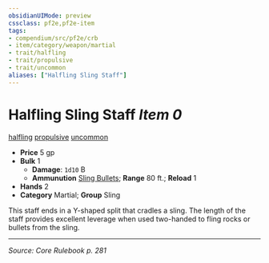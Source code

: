 ```yaml
---
obsidianUIMode: preview
cssclass: pf2e,pf2e-item
tags:
- compendium/src/pf2e/crb
- item/category/weapon/martial
- trait/halfling
- trait/propulsive
- trait/uncommon
aliases: ["Halfling Sling Staff"]
---
```

# Halfling Sling Staff *Item 0*  
[halfling](halfling.md "Halfling Ancestry & Heritage Trait")  [propulsive](propulsive.md "Propulsive Weapon Trait")  [uncommon](uncommon.md "Uncommon Rarity Trait")  

- **Price** 5 gp
- **Bulk** 1
  - **Damage**: `1d10` B
  - **Ammunution** [Sling Bullets](sling-bullets.md); **Range** 80 ft.; **Reload** 1
- **Hands** 2
- **Category** Martial; **Group** Sling 

This staff ends in a Y-shaped split that cradles a sling. The length of the staff provides excellent leverage when used two-handed to fling rocks or bullets from the sling.


---
*Source: Core Rulebook p. 281*